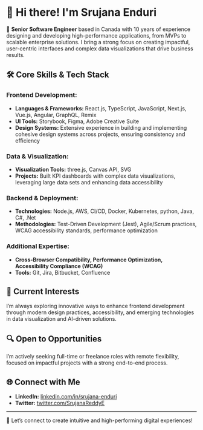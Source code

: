 # 👋 Hi there! I'm Srujana Enduri

🌟 **Senior Software Engineer** based in Canada with 10 years of experience designing and developing high-performance applications, from MVPs to scalable enterprise solutions. I bring a strong focus on creating impactful, user-centric interfaces and complex data visualizations that drive business results.

## 🛠️ Core Skills & Tech Stack

### Frontend Development:
- **Languages & Frameworks:** React.js, TypeScript, JavaScript, Next.js, Vue.js, Angular, GraphQL, Remix
- **UI Tools:** Storybook, Figma, Adobe Creative Suite
- **Design Systems:** Extensive experience in building and implementing cohesive design systems across projects, ensuring consistency and efficiency

### Data & Visualization:
- **Visualization Tools:** three.js, Canvas API, SVG
- **Projects:** Built KPI dashboards with complex data visualizations, leveraging large data sets and enhancing data accessibility

### Backend & Deployment:
- **Technologies:** Node.js, AWS, CI/CD, Docker, Kubernetes, python, Java, C#, .Net
- **Methodologies:** Test-Driven Development (Jest), Agile/Scrum practices, WCAG accessibility standards, performance optimization

### Additional Expertise:
- **Cross-Browser Compatibility, Performance Optimization, Accessibility Compliance (WCAG)**
- **Tools:** Git, Jira, Bitbucket, Confluence

## 🚀 Current Interests
I’m always exploring innovative ways to enhance frontend development through modern design practices, accessibility, and emerging technologies in data visualization and AI-driven solutions.

## 🔍 Open to Opportunities
I’m actively seeking full-time or freelance roles with remote flexibility, focused on impactful projects with a strong end-to-end process.

## 🌐 Connect with Me
- **LinkedIn:** [linkedin.com/in/srujana-enduri](https://www.linkedin.com/in/srujana-enduri/)
- **Twitter:** [twitter.com/SrujanaReddyE](https://twitter.com/SrujanaReddyE)

---

💼 Let’s connect to create intuitive and high-performing digital experiences!

